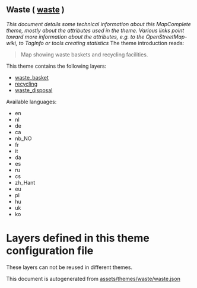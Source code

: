 [//]: # (WARNING: this file is automatically generated. Please find the sources at the bottom and edit those sources)

## Waste ( [waste](https://mapcomplete.org/waste) )
_This document details some technical information about this MapComplete theme, mostly about the attributes used in the theme. Various links point toward more information about the attributes, e.g. to the OpenStreetMap-wiki, to TagInfo or tools creating statistics_
The theme introduction reads:

> Map showing waste baskets and recycling facilities.

This theme contains the following layers:

 - [waste_basket](../Layers/waste_basket.md)
 - [recycling](../Layers/recycling.md)
 - [waste_disposal](../Layers/waste_disposal.md)

Available languages:

 - en
 - nl
 - de
 - ca
 - nb_NO
 - fr
 - it
 - da
 - es
 - ru
 - cs
 - zh_Hant
 - eu
 - pl
 - hu
 - uk
 - ko

# Layers defined in this theme configuration file
These layers can not be reused in different themes.


This document is autogenerated from [assets/themes/waste/waste.json](https://source.mapcomplete.org/MapComplete/MapComplete/src/branch/develop/assets/themes/waste/waste.json)
